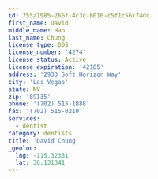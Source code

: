 ```yaml
---
id: 755a1985-266f-4c3c-b010-c5f1c56c74dc
first_name: David
middle_name: Hao
last_name: Chung
license_type: DDS
license_number: '4274'
license_status: Active
license_expiration: '42185'
address: '2933 Soft Horizon Way'
city: 'Las Vegas'
state: NV
zip: '89135'
phone: '(702) 515-1888'
fax: '(702) 515-0210'
services:
  - dentist
category: dentists
title: 'David Chung'
_geoloc:
  lng: -115.32331
  lat: 36.131341
---
```

